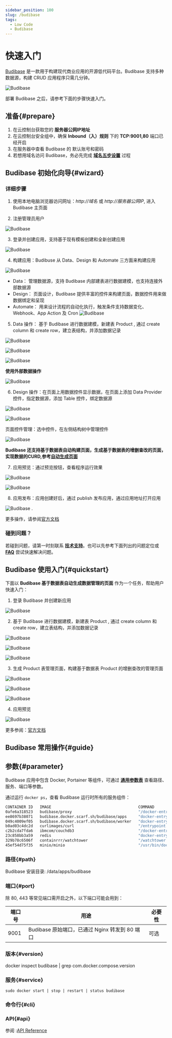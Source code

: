 ```yaml
---
sidebar_position: 100
slug: /budibase
tags:
  - Low Code
  - Budibase
---
```


# 快速入门

[Budibase](https://budibase.com/) 是一款用于构建现代商业应用的开源低代码平台。Budibase 支持多种数据源，构建 CRUD 应用程序只需几分钟。

![Budibase](https://libs.websoft9.com/Websoft9/DocsPicture/zh/budibase/budibase-main-websoft9.png)

部署  Budibase 之后，请参考下面的步骤快速入门。

## 准备{#prepare}

1. 在云控制台获取您的 **服务器公网IP地址** 
2. 在云控制台安全组中，确保 **Inbound（入）规则** 下的 **TCP:9001,80** 端口已经开启
3. 在服务器中查看 Budibase 的 默认账号和密码  
4. 若想用域名访问 Budibase，务必先完成 **[域名五步设置](./administrator/domain_step)** 过程

## Budibase 初始化向导{#wizard}

### 详细步骤

1. 使用本地电脑浏览器访问网址：*http://域名* 或 *http://服务器公网IP*, 进入Budibase 主页面

2. 注册管理员用户
   
  ![Budibase](https://libs.websoft9.com/Websoft9/DocsPicture/zh/budibase/budibase-installadmin-websoft9.png)

3. 登录并创建应用，支持基于现有模板创建和全新创建应用

  ![Budibase](https://libs.websoft9.com/Websoft9/DocsPicture/zh/budibase/budibase-createapp-websoft9.png)

4. 构建应用：Budibuse 从 Data、Design 和 Automate 三方面来构建应用

  ![Budibase](https://libs.websoft9.com/Websoft9/DocsPicture/zh/budibase/budibase-editapp-websoft9.png)

   - Data： 管理数据源，支持 Budibase 内部建表进行数据建模，也支持连接外部数据源
   - Design： 页面设计，Budibase 提供丰富的控件来构建页面，数据控件用来做数据绑定和呈现
   - Automate： 用来设计流程的自动化执行，触发条件支持数据变化、Webhook、App Action 及 Cron
  ![Budibase](https://libs.websoft9.com/Websoft9/DocsPicture/zh/budibase/budibase-automation-websoft9.png)

5. Data 操作： 基于 Budibase 进行数据建模，新建表 Product , 通过 create column 和 create row，建立表结构，并添加数据记录

  ![Budibase](https://libs.websoft9.com/Websoft9/DocsPicture/zh/budibase/budibase-budibase-datasoure-websoft9.png)

  ![Budibase](https://libs.websoft9.com/Websoft9/DocsPicture/zh/budibase/budibase-createtabel-websoft9.png)

  ![Budibase](https://libs.websoft9.com/Websoft9/DocsPicture/zh/budibase/budibase-createrow-websoft9.png)

  **使用外部数据操作**
  
  ![Budibase](https://libs.websoft9.com/Websoft9/DocsPicture/zh/budibase/budibase-datasource-websoft9.png)

6. Design 操作：在页面上用数据控件显示数据，在页面上添加 Data Provider 控件，指定数据源，添加 Table 控件，绑定数据源
   
  ![Budibase](https://libs.websoft9.com/Websoft9/DocsPicture/zh/budibase/budibase-dataprovider-websoft9.png)

  ![Budibase](https://libs.websoft9.com/Websoft9/DocsPicture/zh/budibase/budibase-datatable-websoft9.png)

页面控件管理：选中控件，在左侧结构树中管理控件

  ![Budibase](https://libs.websoft9.com/Websoft9/DocsPicture/zh/budibase/budibase-element-amdin-websoft9.png)

**Budibase 还支持基于数据表自动构建页面，生成基于数据表的增删查改的页面，实现数据的CURD,参考[自动生成页面](#quickstart)**

7. 应用预览：通过预览按钮，查看程序运行效果
  
  ![Budibase](https://libs.websoft9.com/Websoft9/DocsPicture/zh/budibase/budibase-app-preview-websoft9.png)

  ![Budibase](https://libs.websoft9.com/Websoft9/DocsPicture/zh/budibase/budibase-app-view-websoft9.png)

8. 应用发布：应用创建好后，通过 publish 发布应用，通过应用地址打开应用  

  ![Budibase](https://libs.websoft9.com/Websoft9/DocsPicture/zh/budibase/budibase-app-publish-websoft9.png)
. 

更多操作，请参阅[官方文档](https://docs.budibase.com/docs/what-is-budibase)

### 碰到问题？

若碰到问题，请第一时刻联系 **[技术支持](./helpdesk)**。也可以先参考下面列出的问题定位或  **[FAQ](./faq#setup)** 尝试快速解决问题。


## Budibase 使用入门{#quickstart}

下面以 **Budibase 基于数据表自动生成数据管理的页面** 作为一个任务，帮助用户快速入门：


1. 登录 Budibase 并创建新应用

  ![Budibase](https://libs.websoft9.com/Websoft9/DocsPicture/zh/budibase/budibase-createapp-websoft9.png)

2. 基于 Budibase 进行数据建模，新建表 Product , 通过 create column 和 create row，建立表结构，并添加数据记录

  ![Budibase](https://libs.websoft9.com/Websoft9/DocsPicture/zh/budibase/budibase-budibase-datasoure-websoft9.png)

  ![Budibase](https://libs.websoft9.com/Websoft9/DocsPicture/zh/budibase/budibase-createtabel-websoft9.png)

  ![Budibase](https://libs.websoft9.com/Websoft9/DocsPicture/zh/budibase/budibase-createrow-websoft9.png)

3. 生成 Product 表管理页面，构建基于数据表 Product 的增删查改的管理页面
   
  ![Budibase](https://libs.websoft9.com/Websoft9/DocsPicture/zh/budibase/budibase-Autogenerated-screens-websoft9.png)

  ![Budibase](https://libs.websoft9.com/Websoft9/DocsPicture/zh/budibase/budibase-Autogenerated-screens2-websoft9.png)

  ![Budibase](https://libs.websoft9.com/Websoft9/DocsPicture/zh/budibase/budibase-Autogenerated-screens3-websoft9.png)

4. 应用预览
  
  ![Budibase](https://libs.websoft9.com/Websoft9/DocsPicture/zh/budibase/budibase-Autogenerated-screens4-websoft9.png)


更多参阅：[官方文档](https://docs.budibase.com/docs/quickstart-tutorials)


## Budibase 常用操作{#guide}


## 参数{#parameter}

Budibase 应用中包含 Docker, Portainer 等组件，可通过 **[通用参数表](./administrator/parameter)** 查看路径、服务、端口等参数。 

通过运行 `docker ps`，查看 Budibase 运行时所有的服务组件：   

```bash
CONTAINER ID   IMAGE                                      COMMAND                  CREATED          STATUS                              PORTS                                                 NAMES
0afe6a318523   budibase/proxy                             "/docker-entrypoint.…"   10 seconds ago   Up 8 seconds                        80/tcp, 0.0.0.0:9001->10000/tcp, :::9001->10000/tcp   budibase
ee8697b38071   budibase.docker.scarf.sh/budibase/apps     "docker-entrypoint.s…"   11 seconds ago   Up 9 seconds                        4001/tcp                                              budibase-bbapps
049c4009ef05   budibase.docker.scarf.sh/budibase/worker   "docker-entrypoint.s…"   11 seconds ago   Up 10 seconds                       4001/tcp                                              budibase-bbworker
b0ad03c4dc2d   curlimages/curl                            "/entrypoint.sh sh -…"   12 seconds ago   Exited (2) Less than a second ago                                                         docker-budibase_c                              ouch-init_1
c2b2cda7fda6   ibmcom/couchdb3                            "/docker-entrypoint.…"   14 seconds ago   Up 11 seconds                       4369/tcp, 5984/tcp, 9100/tcp                          budibase-couchdb
23c858bb3a59   redis                                      "docker-entrypoint.s…"   14 seconds ago   Up 12 seconds                       6379/tcp                                              budibase-redis
329b78c6506f   containrrr/watchtower                      "/watchtower --debug…"   14 seconds ago   Up 11 seconds                       8080/tcp                                              docker-budibase_w                              atchtower-service_1
45ef54d75f35   minio/minio                                "/usr/bin/docker-ent…"   14 seconds ago   Up 12 seconds (health: starting)    9000/tcp                                              budibase-minio

```

### 路径{#path}

Budibase 安装目录: /data/apps/budibase

### 端口{#port}

除 80, 443 等常见端口需开启之外，以下端口可能会用到：  

| 端口号 | 用途                                          | 必要性 |
| ------ | --------------------------------------------- | ------ |
| 9001   | Budibase 原始端口，已通过 Nginx 转发到 80 端口 | 可选   |

### 版本{#version}

docker inspect budibase | grep com.docker.compose.version

### 服务{#service}

```shell
sudo docker start | stop | restart | status budibase
```

### 命令行{#cli}

### API{#api}

参阅 :[API Reference](https://docs.budibase.com/docs/public-api)